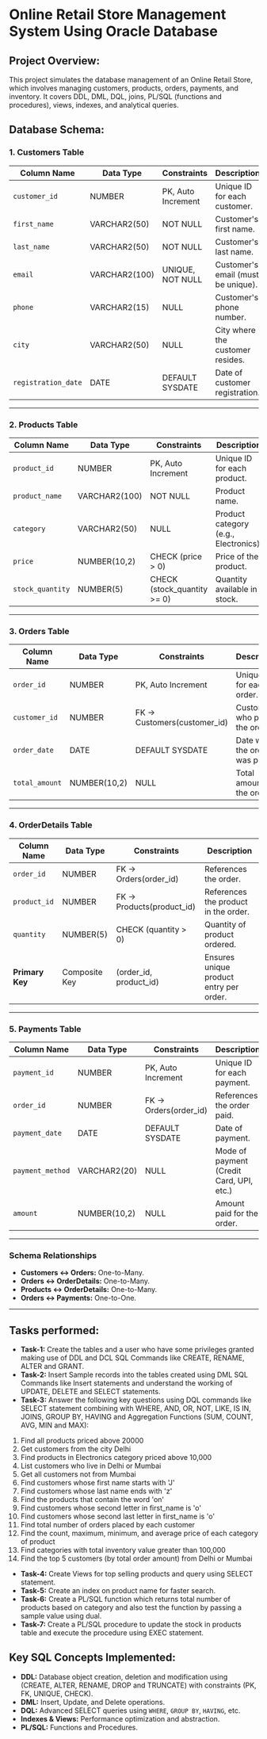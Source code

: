 # Online Retail Store Management System Using Oracle Database

## Project Overview:
This project simulates the database management of an Online Retail Store, which
involves managing customers, products, orders, payments, and inventory. It
covers DDL, DML, DQL, joins, PL/SQL (functions and procedures), views,
indexes, and analytical queries.

## Database Schema:
### **1. Customers Table**  
| Column Name       | Data Type      | Constraints                    | Description                              |
|-------------------|---------------|--------------------------------|------------------------------------------|
| `customer_id`     | NUMBER        | PK, Auto Increment             | Unique ID for each customer.             |
| `first_name`      | VARCHAR2(50)  | NOT NULL                       | Customer's first name.                   |
| `last_name`       | VARCHAR2(50)  | NOT NULL                       | Customer's last name.                    |
| `email`           | VARCHAR2(100) | UNIQUE, NOT NULL               | Customer's email (must be unique).       |
| `phone`           | VARCHAR2(15)  | NULL                           | Customer's phone number.                 |
| `city`            | VARCHAR2(50)  | NULL                           | City where the customer resides.         |
| `registration_date` | DATE        | DEFAULT SYSDATE                | Date of customer registration.           |

---

### **2. Products Table**  
| Column Name       | Data Type      | Constraints                    | Description                              |
|-------------------|---------------|--------------------------------|------------------------------------------|
| `product_id`      | NUMBER        | PK, Auto Increment             | Unique ID for each product.              |
| `product_name`    | VARCHAR2(100) | NOT NULL                       | Product name.                            |
| `category`        | VARCHAR2(50)  | NULL                           | Product category (e.g., Electronics).    |
| `price`           | NUMBER(10,2)  | CHECK (price > 0)              | Price of the product.                    |
| `stock_quantity`  | NUMBER(5)     | CHECK (stock_quantity >= 0)    | Quantity available in stock.             |

---

### **3. Orders Table**  
| Column Name       | Data Type      | Constraints                    | Description                              |
|-------------------|---------------|--------------------------------|------------------------------------------|
| `order_id`        | NUMBER        | PK, Auto Increment             | Unique ID for each order.                |
| `customer_id`     | NUMBER        | FK → Customers(customer_id)     | Customer who placed the order.           |
| `order_date`      | DATE          | DEFAULT SYSDATE                | Date when the order was placed.          |
| `total_amount`    | NUMBER(10,2)  | NULL                           | Total amount of the order.               |

---

### **4. OrderDetails Table**  
| Column Name       | Data Type      | Constraints                    | Description                              |
|-------------------|---------------|--------------------------------|------------------------------------------|
| `order_id`        | NUMBER        | FK → Orders(order_id)          | References the order.                    |
| `product_id`      | NUMBER        | FK → Products(product_id)      | References the product in the order.     |
| `quantity`        | NUMBER(5)     | CHECK (quantity > 0)           | Quantity of product ordered.             |
| **Primary Key**   | Composite Key | (order_id, product_id)         | Ensures unique product entry per order.  |

---

### **5. Payments Table**  
| Column Name       | Data Type      | Constraints                    | Description                              |
|-------------------|---------------|--------------------------------|------------------------------------------|
| `payment_id`      | NUMBER        | PK, Auto Increment             | Unique ID for each payment.              |
| `order_id`        | NUMBER        | FK → Orders(order_id)          | References the order paid.               |
| `payment_date`    | DATE          | DEFAULT SYSDATE                | Date of payment.                         |
| `payment_method`  | VARCHAR2(20)  | NULL                           | Mode of payment (Credit Card, UPI, etc.) |
| `amount`          | NUMBER(10,2)  | NULL                           | Amount paid for the order.               |

---

### **Schema Relationships**
- **Customers ↔ Orders:** One-to-Many.
- **Orders ↔ OrderDetails:** One-to-Many.
- **Products ↔ OrderDetails:** One-to-Many.
- **Orders ↔ Payments:** One-to-One.

---
## Tasks performed:
- **Task-1:** Create the tables and a user who have some privileges granted making use of DDL and DCL SQL Commands like CREATE, RENAME, ALTER and GRANT.
- **Task-2:** Insert Sample records into the tables created using DML SQL Commands like Insert statements and understand the working of UPDATE, DELETE and SELECT statements.
- **Task-3:** Answer the following key questions using DQL commands like SELECT statement combining with WHERE, AND, OR, NOT, LIKE, IS IN, JOINS, GROUP BY, HAVING and Aggregation Functions (SUM, COUNT, AVG, MIN and MAX):
1. Find all products priced above 20000
2. Get customers from the city Delhi
3. Find products in Electronics category priced above 10,000
4. List customers who live in Delhi or Mumbai
5. Get all customers not from Mumbai
6. Find customers whose first name starts with 'J'
7. Find customers whose last name ends with 'z'
8. Find the products that contain the word 'on'
9. Find customers whose second letter in first_name is 'o'
10. Find customers whose second last letter in first_name is 'o'
11. Find total number of orders placed by each customer
12. Find the count, maximum, minimum, and average price of each category of product
13. Find categories with total inventory value greater than 100,000
14. Find the top 5 customers (by total order amount) from Delhi or Mumbai
- **Task-4:** Create Views for top selling products and query using SELECT statement.
- **Task-5:** Create an index on product name for faster search.
- **Task-6:** Create a PL/SQL function which returns total number of products based on category and also test the function by passing a sample value using dual.
- **Task-7:** Create a PL/SQL procedure to update the stock in products table and execute the procedure using EXEC statement.

## Key SQL Concepts Implemented:
- **DDL:** Database object creation, deletion and modification using (CREATE, ALTER, RENAME, DROP and TRUNCATE)  with constraints (PK, FK, UNIQUE, CHECK).
- **DML:** Insert, Update, and Delete operations.
- **DQL:** Advanced SELECT queries using `WHERE`, `GROUP BY`, `HAVING`, etc.
- **Indexes & Views:** Performance optimization and abstraction.
- **PL/SQL:** Functions and Procedures.
